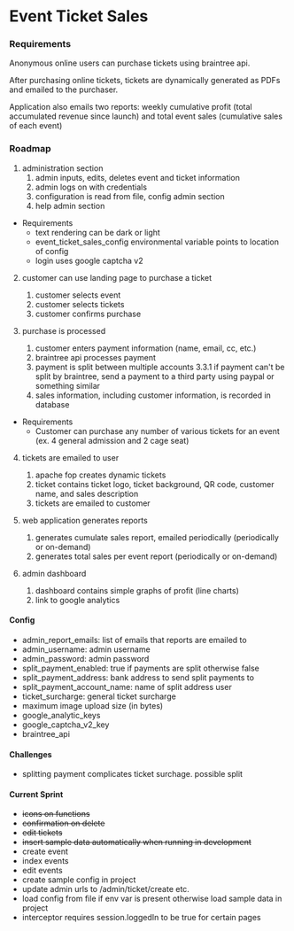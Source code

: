 # Event Ticket Sales

### Requirements

Anonymous online users can purchase tickets using braintree api.  

After purchasing online tickets, tickets are dynamically generated as PDFs and emailed to the purchaser.  

Application also emails two reports: weekly cumulative profit (total accumulated revenue since launch) and total event sales (cumulative sales of each event)

### Roadmap

1. administration section
    1. admin inputs, edits, deletes event and ticket information
    2. admin logs on with credentials
    3. configuration is read from file, config admin section
    4. help admin section
	
* Requirements
	* text rendering can be dark or light
	* event_ticket_sales_config environmental variable points to location of config
	* login uses google captcha v2
	
2. customer can use landing page to purchase a ticket
	1. customer selects event
	2. customer selects tickets
	3. customer confirms purchase
	
3. purchase is processed
	1. customer enters payment information (name, email, cc, etc.)
	2. braintree api processes payment
	3. payment is split between multiple accounts
		3.3.1 if payment can't be split by braintree, send a payment to a third party using paypal or something similar
	4. sales information, including customer information, is recorded in database
	
* Requirements
	* Customer can purchase any number of various tickets for an event (ex. 4 general admission and 2 cage seat)

4. tickets are emailed to user
	1. apache fop creates dynamic tickets
	2. ticket contains ticket logo, ticket background, QR code, customer name, and sales description
	3. tickets are emailed to customer

5. web application generates reports
	1. generates cumulate sales report, emailed periodically (periodically or on-demand)
	2. generates total sales per event report (periodically or on-demand)
	
6. admin dashboard
	1. dashboard contains simple graphs of profit (line charts)
	2. link to google analytics
	
#### Config
* admin_report_emails: list of emails that reports are emailed to 
* admin_username: admin username
* admin_password: admin password
* split_payment_enabled: true if payments are split otherwise false
* split_payment_address: bank address to send split payments to
* split_payment_account_name: name of split address user
* ticket_surcharge: general ticket surcharge
* maximum image upload size (in bytes)
* google_analytic_keys
* google_captcha_v2_key
* braintree_api

#### Challenges
* splitting payment complicates ticket surchage.  possible split

#### Current Sprint
* ~~icons on functions~~
* ~~confirmation on delete~~
* ~~edit tickets~~
* ~~insert sample data automatically when running in development~~
* create event
* index events
* edit events
* create sample config in project
* update admin urls to /admin/ticket/create etc.
* load config from file if env var is present otherwise load sample data in project
* interceptor requires session.loggedIn to be true for certain pages